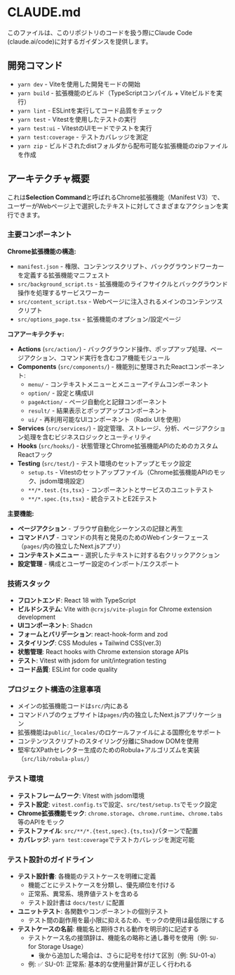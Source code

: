 # CLAUDE.md

このファイルは、このリポジトリのコードを扱う際にClaude Code (claude.ai/code)に対するガイダンスを提供します。

## 開発コマンド

- `yarn dev` - Viteを使用した開発モードの開始
- `yarn build` - 拡張機能のビルド（TypeScriptコンパイル + Viteビルドを実行）
- `yarn lint` - ESLintを実行してコード品質をチェック
- `yarn test` - Vitestを使用したテストの実行
- `yarn test:ui` - VitestのUIモードでテストを実行
- `yarn test:coverage` - テストカバレッジを測定
- `yarn zip` - ビルドされたdistフォルダから配布可能な拡張機能のzipファイルを作成

## アーキテクチャ概要

これは**Selection Command**と呼ばれるChrome拡張機能（Manifest V3）で、ユーザーがWebページ上で選択したテキストに対してさまざまなアクションを実行できます。

### 主要コンポーネント

**Chrome拡張機能の構造:**

- `manifest.json` - 権限、コンテンツスクリプト、バックグラウンドワーカーを定義する拡張機能マニフェスト
- `src/background_script.ts` - 拡張機能のライフサイクルとバックグラウンド操作を処理するサービスワーカー
- `src/content_script.tsx` - Webページに注入されるメインのコンテンツスクリプト
- `src/options_page.tsx` - 拡張機能のオプション/設定ページ

**コアアーキテクチャ:**

- **Actions** (`src/action/`) - バックグラウンド操作、ポップアップ処理、ページアクション、コマンド実行を含むコア機能モジュール
- **Components** (`src/components/`) - 機能別に整理されたReactコンポーネント:
  - `menu/` - コンテキストメニューとメニューアイテムコンポーネント
  - `option/` - 設定と構成UI
  - `pageAction/` - ページ自動化と記録コンポーネント
  - `result/` - 結果表示とポップアップコンポーネント
  - `ui/` - 再利用可能なUIコンポーネント（Radix UIを使用）
- **Services** (`src/services/`) - 設定管理、ストレージ、分析、ページアクション処理を含むビジネスロジックとユーティリティ
- **Hooks** (`src/hooks/`) - 状態管理とChrome拡張機能APIのためのカスタムReactフック
- **Testing** (`src/test/`) - テスト環境のセットアップとモック設定
  - `setup.ts` - Vitestのセットアップファイル（Chrome拡張機能APIのモック、jsdom環境設定）
  - `**/*.test.{ts,tsx}` - コンポーネントとサービスのユニットテスト
  - `**/*.spec.{ts,tsx}` - 統合テストとE2Eテスト

**主要機能:**

- **ページアクション** - ブラウザ自動化シーケンスの記録と再生
- **コマンドハブ** - コマンドの共有と発見のためのWebインターフェース（`pages/`内の独立したNext.jsアプリ）
- **コンテキストメニュー** - 選択したテキストに対する右クリックアクション
- **設定管理** - 構成とユーザー設定のインポート/エクスポート

### 技術スタック

- **フロントエンド**: React 18 with TypeScript
- **ビルドシステム**: Vite with `@crxjs/vite-plugin` for Chrome extension development
- **UIコンポーネント**: Shadcn
- **フォームとバリデーション**: react-hook-form and zod
- **スタイリング**: CSS Modules + Tailwind CSS(ver.3)
- **状態管理**: React hooks with Chrome extension storage APIs
- **テスト**: Vitest with jsdom for unit/integration testing
- **コード品質**: ESLint for code quality

### プロジェクト構造の注意事項

- メインの拡張機能コードは`src/`内にある
- コマンドハブのウェブサイトは`pages/`内の独立したNext.jsアプリケーション
- 拡張機能は`public/_locales/`のロケールファイルによる国際化をサポート
- コンテンツスクリプトのスタイリング分離にShadow DOMを使用
- 堅牢なXPathセレクター生成のためのRobula+アルゴリズムを実装（`src/lib/robula-plus/`）

### テスト環境

- **テストフレームワーク**: Vitest with jsdom環境
- **テスト設定**: `vitest.config.ts`で設定、`src/test/setup.ts`でモック設定
- **Chrome拡張機能モック**: `chrome.storage`、`chrome.runtime`、`chrome.tabs`等のAPIをモック
- **テストファイル**: `src/**/*.{test,spec}.{ts,tsx}`パターンで配置
- **カバレッジ**: `yarn test:coverage`でテストカバレッジを測定可能

### テスト設計のガイドライン

- **テスト設計書**: 各機能のテストケースを明確に定義
  - 機能ごとにテストケースを分類し、優先順位を付ける
  - 正常系、異常系、境界値テストを含める
  - テスト設計書は `docs/test/` に配置
- **ユニットテスト**: 各関数やコンポーネントの個別テスト
  - テスト間の副作用を最小限に抑えるため、モックの使用は最低限にする
- **テストケースの名前**: 機能名と期待される動作を明示的に記述する
  - テストケース名の接頭辞は、機能名の略称と通し番号を使用（例: `SU-` for Storage Usage）
    - 後から追加した場合は、さらに記号を付けて区別（例: SU-01-a）
  - 例: ✅ SU-01: 正常系: 基本的な使用量計算が正しく行われる

